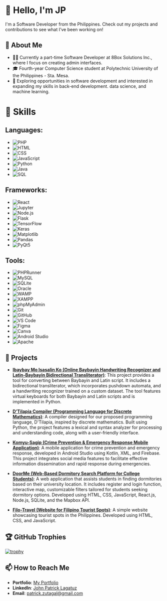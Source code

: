 # 👋 Hello, I'm JP

I'm a Software Developer from the Philippines. Check out my projects and contributions to see what I’ve been working on!

## 📝 About Me

- 👨‍💻 Currently a part-time Software Developer at 8Box Solutions Inc., where I focus on creating admin interfaces.
- 🎓 Fourth-year Computer Science student at Polytechnic University of the Philippines - Sta. Mesa.
- 🌟 Exploring opportunities in software development and interested in expanding my skills in back-end development. data science, and machine learning.

# 🌟 Skills

## **Languages**:
- ![PHP](https://img.shields.io/badge/-PHP-4F5D95?style=flat&logo=php&logoColor=white)
- ![HTML](https://img.shields.io/badge/-HTML-E34F26?style=flat&logo=html5&logoColor=white)
- ![CSS](https://img.shields.io/badge/-CSS-1572B6?style=flat&logo=css3&logoColor=white)
- ![JavaScript](https://img.shields.io/badge/-JavaScript-F7DF1E?style=flat&logo=javascript&logoColor=black)
- ![Python](https://img.shields.io/badge/-Python-3776AB?style=flat&logo=python&logoColor=white)
- ![Java](https://img.shields.io/badge/-Java-007396?style=flat&logo=java&logoColor=white)
- ![SQL](https://img.shields.io/badge/-SQL-003B57?style=flat&logo=sqlite&logoColor=white)

## **Frameworks**:
- ![React](https://img.shields.io/badge/-React-61DAFB?style=flat&logo=react&logoColor=black)
- ![Jupyter](https://img.shields.io/badge/-Jupyter-F37626?style=flat&logo=jupyter&logoColor=white)
- ![Node.js](https://img.shields.io/badge/-Node.js-8CC84C?style=flat&logo=node.js&logoColor=white)
- ![Flask](https://img.shields.io/badge/-Flask-000000?style=flat&logo=flask&logoColor=white)
- ![TensorFlow](https://img.shields.io/badge/-TensorFlow-FF6F20?style=flat&logo=tensorflow&logoColor=white)
- ![Keras](https://img.shields.io/badge/-Keras-D00000?style=flat&logo=keras&logoColor=white)
- ![Matplotlib](https://img.shields.io/badge/-Matplotlib-0079A1?style=flat&logo=matplotlib&logoColor=white)
- ![Pandas](https://img.shields.io/badge/-Pandas-150458?style=flat&logo=pandas&logoColor=white)
- ![PyQt5](https://img.shields.io/badge/-PyQt5-4B0082?style=flat&logo=python&logoColor=white)

## **Tools**:
- ![PHPRunner](https://img.shields.io/badge/-PHPRunner-2C3E50?style=flat&logo=php&logoColor=white)
- ![MySQL](https://img.shields.io/badge/-MySQL-4479A1?style=flat&logo=mysql&logoColor=white)
- ![SQLite](https://img.shields.io/badge/-SQLite-003B57?style=flat&logo=sqlite&logoColor=white)
- ![Oracle](https://img.shields.io/badge/-Oracle-F80000?style=flat&logo=oracle&logoColor=white)
- ![WAMP](https://img.shields.io/badge/-WAMP-6C8EBF?style=flat&logo=wamp&logoColor=white)
- ![XAMPP](https://img.shields.io/badge/-XAMPP-FB7A24?style=flat&logo=xampp&logoColor=white)
- ![phpMyAdmin](https://img.shields.io/badge/-phpMyAdmin-6C5B9D?style=flat&logo=phpmyadmin&logoColor=white)
- ![Git](https://img.shields.io/badge/-Git-F05032?style=flat&logo=git&logoColor=white)
- ![GitHub](https://img.shields.io/badge/-GitHub-181717?style=flat&logo=github&logoColor=white)
- ![VS Code](https://img.shields.io/badge/-VS%20Code-007ACC?style=flat&logo=visual-studio-code&logoColor=white)
- ![Figma](https://img.shields.io/badge/-Figma-F24E1E?style=flat&logo=figma&logoColor=white)
- ![Canva](https://img.shields.io/badge/-Canva-00C4CC?style=flat&logo=canva&logoColor=white)
- ![Android Studio](https://img.shields.io/badge/-Android%20Studio-3DDC84?style=flat&logo=android-studio&logoColor=white)
- ![Apache](https://img.shields.io/badge/-Apache-D22128?style=flat&logo=apache&logoColor=white)

## 💼 Projects

- **[Ibaybay Mo Isasalin Ko (Online Baybayin Handwriting Recognizer and Latin-Baybayin Bidirectional Transliterator)](https://github.com/jaypeepeep/Ibaybay-Mo-Isasalin-Ko)**: This project provides a tool for converting between Baybayin and Latin script. It includes a bidirectional transliterator, which incorporates pushdown automata, and a handwriting recognizer trained on a custom dataset. The tool features virtual keyboards for both Baybayin and Latin scripts and is implemented in Python.

- **[D’Tilapia Compiler (Programming Language for Discrete Mathematics)](https://github.com/jaypeepeep/D-Tilapia-Compiler)**: A compiler designed for our proposed programming language, D'Tilapia, inspired by discrete mathematics. Built using Python, the project features a lexical and syntax analyzer for processing and understanding code, along with a user-friendly interface.

- **[Komyu-Sagip (Crime Prevention & Emergency Response Mobile Application)](https://github.com/jaypeepeep/Komyu-Sagip-Mobile-Application)**: A mobile application for crime prevention and emergency response, developed in Android Studio using Kotlin, XML, and Firebase. This project integrates social media features to facilitate effective information dissemination and rapid response during emergencies.

- **[DoorMe (Web-Based Dormitory Search Platform for College Students)](https://github.com/jaypeepeep/DoorMe)**: A web application that assists students in finding dormitories based on their university location. It includes register and login function, interactive map, customizable filters tailored for students seeking dormitory options. Developed using HTML, CSS, JavaScript, React.js, Node.js, SQLite, and the Mapbox API.

- **[Filo-Travel (Website for Filipino Tourist Spots)](https://github.com/jaypeepeep/Filo-Travel)**: A simple website showcasing tourist spots in the Philippines. Developed using HTML, CSS, and JavaScript.

## 🏆 GitHub Trophies

[![trophy](https://github-profile-trophy.vercel.app/?username=jaypeepeep&theme=onedark)](https://github.com/ryo-ma/github-profile-trophy)

## 📫 How to Reach Me  

- **Portfolio**: [My Portfolio](https://jaypeepeep.github.io/MyPortfolio/)  
- **LinkedIn**: [John Patrick Lagatuz](https://www.linkedin.com/in/john-patrick-lagatuz-885422144/)  
- **Email**: [patrick.zutagal@gmail.com](patrick.zutagal@gmail.com)


